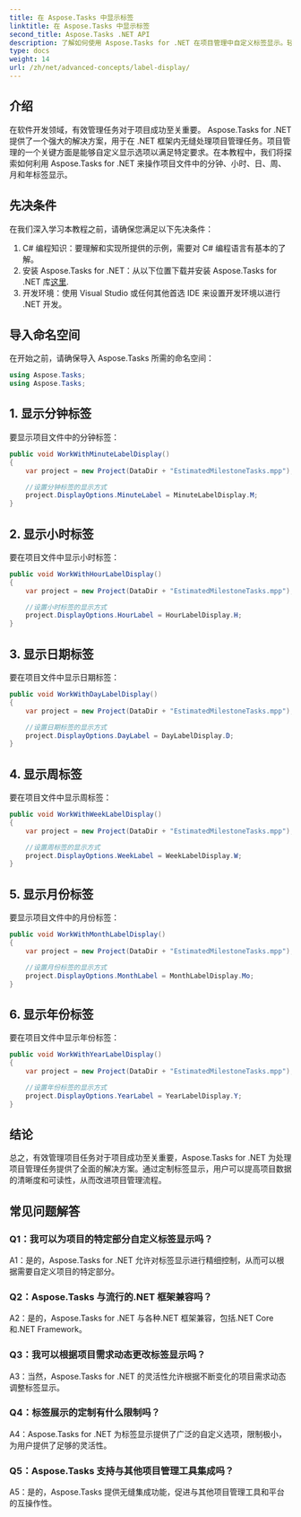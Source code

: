```yaml
---
title: 在 Aspose.Tasks 中显示标签
linktitle: 在 Aspose.Tasks 中显示标签
second_title: Aspose.Tasks .NET API
description: 了解如何使用 Aspose.Tasks for .NET 在项目管理中自定义标签显示。轻松增强可读性和清晰度。
type: docs
weight: 14
url: /zh/net/advanced-concepts/label-display/
---
```

## 介绍

在软件开发领域，有效管理任务对于项目成功至关重要。 Aspose.Tasks for .NET 提供了一个强大的解决方案，用于在 .NET 框架内无缝处理项目管理任务。项目管理的一个关键方面是能够自定义显示选项以满足特定要求。在本教程中，我们将探索如何利用 Aspose.Tasks for .NET 来操作项目文件中的分钟、小时、日、周、月和年标签显示。

## 先决条件

在我们深入学习本教程之前，请确保您满足以下先决条件：

1. C# 编程知识：要理解和实现所提供的示例，需要对 C# 编程语言有基本的了解。
2. 安装 Aspose.Tasks for .NET：从以下位置下载并安装 Aspose.Tasks for .NET 库[这里](https://releases.aspose.com/tasks/net/).
3. 开发环境：使用 Visual Studio 或任何其他首选 IDE 来设置开发环境以进行 .NET 开发。

## 导入命名空间

在开始之前，请确保导入 Aspose.Tasks 所需的命名空间：

```csharp
using Aspose.Tasks;
using Aspose.Tasks;
```

## 1. 显示分钟标签

要显示项目文件中的分钟标签：

```csharp
public void WorkWithMinuteLabelDisplay()
{
    var project = new Project(DataDir + "EstimatedMilestoneTasks.mpp");

    //设置分钟标签的显示方式
    project.DisplayOptions.MinuteLabel = MinuteLabelDisplay.M;
}
```

## 2. 显示小时标签

要在项目文件中显示小时标签：

```csharp
public void WorkWithHourLabelDisplay()
{
    var project = new Project(DataDir + "EstimatedMilestoneTasks.mpp");

    //设置小时标签的显示方式
    project.DisplayOptions.HourLabel = HourLabelDisplay.H;
}
```

## 3. 显示日期标签

要在项目文件中显示日期标签：

```csharp
public void WorkWithDayLabelDisplay()
{
    var project = new Project(DataDir + "EstimatedMilestoneTasks.mpp");

    //设置日期标签的显示方式
    project.DisplayOptions.DayLabel = DayLabelDisplay.D;
}
```

## 4. 显示周标签

要在项目文件中显示周标签：

```csharp
public void WorkWithWeekLabelDisplay()
{
    var project = new Project(DataDir + "EstimatedMilestoneTasks.mpp");

    //设置周标签的显示方式
    project.DisplayOptions.WeekLabel = WeekLabelDisplay.W;
}
```

## 5. 显示月份标签

要显示项目文件中的月份标签：

```csharp
public void WorkWithMonthLabelDisplay()
{
    var project = new Project(DataDir + "EstimatedMilestoneTasks.mpp");

    //设置月份标签的显示方式
    project.DisplayOptions.MonthLabel = MonthLabelDisplay.Mo;
}
```

## 6. 显示年份标签

要在项目文件中显示年份标签：

```csharp
public void WorkWithYearLabelDisplay()
{
    var project = new Project(DataDir + "EstimatedMilestoneTasks.mpp");

    //设置年份标签的显示方式
    project.DisplayOptions.YearLabel = YearLabelDisplay.Y;
}
```

## 结论

总之，有效管理项目任务对于项目成功至关重要，Aspose.Tasks for .NET 为处理项目管理任务提供了全面的解决方案。通过定制标签显示，用户可以提高项目数据的清晰度和可读性，从而改进项目管理流程。

## 常见问题解答

### Q1：我可以为项目的特定部分自定义标签显示吗？

A1：是的，Aspose.Tasks for .NET 允许对标签显示进行精细控制，从而可以根据需要自定义项目的特定部分。

### Q2：Aspose.Tasks 与流行的.NET 框架兼容吗？

A2：是的，Aspose.Tasks for .NET 与各种.NET 框架兼容，包括.NET Core 和.NET Framework。

### Q3：我可以根据项目需求动态更改标签显示吗？

A3：当然，Aspose.Tasks for .NET 的灵活性允许根据不断变化的项目需求动态调整标签显示。

### Q4：标签展示的定制有什么限制吗？

A4：Aspose.Tasks for .NET 为标签显示提供了广泛的自定义选项，限制极小，为用户提供了足够的灵活性。

### Q5：Aspose.Tasks 支持与其他项目管理工具集成吗？

A5：是的，Aspose.Tasks 提供无缝集成功能，促进与其他项目管理工具和平台的互操作性。
